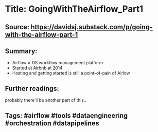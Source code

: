 # Title: GoingWithTheAirflow_Part1
## Source: https://davidsj.substack.com/p/going-with-the-airflow-part-1

## Summary: 

- Airflow = OS workflow management platform
- Started at Airbnb at 2014
- Hosting and getting started is still a point-of-pain of Airlow

## Further readings: 
probably there'll be another part of this..
## Tags: #airflow #tools #dataengineering #orchestration #datapipelines

